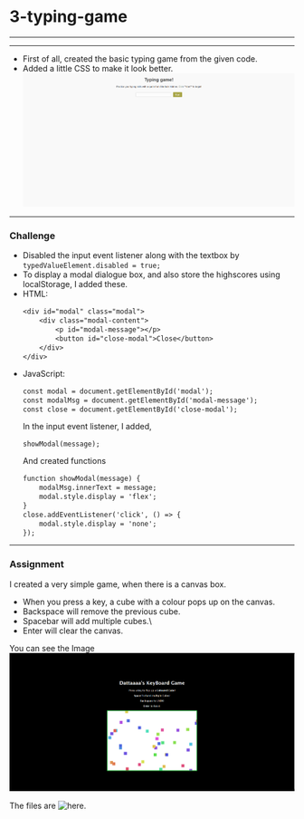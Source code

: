 # 3-typing-game

---
---

- First of all, created the basic typing game from the given code.
- Added a little CSS to make it look better. 
![Typing Game](./images/image.png)

---
### Challenge

- Disabled the input event listener along with the textbox by `typedValueElement.disabled = true;`
- To display a modal dialogue box, and also store the highscores using localStorage, I added these.
- HTML:
    ```
    <div id="modal" class="modal">
        <div class="modal-content">
            <p id="modal-message"></p>
            <button id="close-modal">Close</button>
        </div>
    </div>
    ```
- JavaScript:
    ```
    const modal = document.getElementById('modal');
    const modalMsg = document.getElementById('modal-message');
    const close = document.getElementById('close-modal');
    ```
    In the input event listener, I added,
    ```
    showModal(message);
    ```
    And created functions
    ```
    function showModal(message) {
        modalMsg.innerText = message;
        modal.style.display = 'flex';
    }
    close.addEventListener('click', () => {
        modal.style.display = 'none';
    });
    ```

---

### Assignment

I created a very simple game, when there is a canvas box.
- When you press a key, a cube with a colour pops up on the canvas.
- Backspace will remove the previous cube.
- Spacebar will add multiple cubes.\
- Enter will clear the canvas.

You can see the Image ![here](./images/myGame.png.png)

The files are ![here](./myTypingGame/).